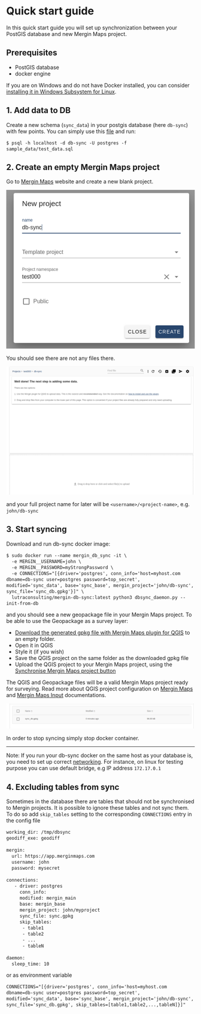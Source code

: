 # Quick start guide

In this quick start guide you will set up synchronization between your PostGIS database and new Mergin Maps project.

## Prerequisites

- PostGIS database
- docker engine

If you are on Windows and do not have Docker installed, you can consider [installing it in Windows Subsystem for Linux](./install_wsl.md).

## 1. Add data to DB
Create a new schema (`sync_data`) in your postgis database (here `db-sync`) with few points.
You can simply use this [file](../sample_data/test_data.sql) and run:

```
$ psql -h localhost -d db-sync -U postgres -f sample_data/test_data.sql
```
## 2. Create an empty Mergin Maps project
Go to [Mergin Maps](https://app.merginmaps.com/) website and create a new blank project.

![new_project](images/new_proj.png)

You should see there are not any files there.

![new_project_2](images/new_proj2.png)

and your full project name for later will be `<username>/<project-name>`, e.g. `john/db-sync`

## 3. Start syncing
Download and run db-sync docker image:

```
$ sudo docker run --name mergin_db_sync -it \
  -e MERGIN__USERNAME=john \
  -e MERGIN__PASSWORD=myStrongPassword \
  -e CONNECTIONS="[{driver='postgres', conn_info='host=myhost.com dbname=db-sync user=postgres password=top_secret', modified='sync_data', base='sync_base', mergin_project='john/db-sync', sync_file='sync_db.gpkg'}]" \
  lutraconsulting/mergin-db-sync:latest python3 dbsync_daemon.py --init-from-db
```
and you should see a new geopackage file in your Mergin Maps project. To be able to use the Geopackage as a survey layer:

- [Download the generated gpkg file with Mergin Maps plugin for QGIS](https://merginmaps.com/docs/tutorials/opening-surveyed-data-on-your-computer/#locating-and-opening-your-project) to an empty folder.
- Open it in QGIS
- Style it (if you wish)
- Save the QGIS project on the same folder as the downloaded gpkg file
- Upload the QGIS project to your Mergin Maps project, using the [Synchronise Mergin Maps project button](https://merginmaps.com/docs/manage/plugin-sync-project/#synchronisation-in-qgis)

The QGIS and Geopackage files will be a valid Mergin Maps project ready for surveying. Read more about QGIS project configuration on [Mergin Maps](https://merginmaps.com/docs/) and [Mergin Maps Input](https://merginmaps.com/docs/) documentations.

![new_project_3](images/new_proj3.png)

In order to stop syncing simply stop docker container.

---
Note: If you run your db-sync docker on the same host as your database is, you need to set up correct [networking](https://docs.docker.com/network/).
For instance, on linux for testing purpose you can use default bridge, e.g IP address `172.17.0.1`

## 4. Excluding tables from sync

Sometimes in the database there are tables that should not be synchronised to Mergin projects. It is possible to ignore
these tables and not sync them. To do so add `skip_tables` setting to the corresponding `CONNECTIONS` entry in the config
file

```
working_dir: /tmp/dbsync
geodiff_exe: geodiff

mergin:
  url: https://app.merginmaps.com
  username: john
  password: mysecret

connections:
   - driver: postgres
     conn_info:
     modified: mergin_main
     base: mergin_base
     mergin_project: john/myproject
     sync_file: sync.gpkg
     skip_tables:
      - table1
      - table2
      - ...
      - tableN

daemon:
  sleep_time: 10
```

or as environment variable

```
CONNECTIONS="[{driver='postgres', conn_info='host=myhost.com dbname=db-sync user=postgres password=top_secret', modified='sync_data', base='sync_base', mergin_project='john/db-sync', sync_file='sync_db.gpkg', skip_tables=[table1,table2,...,tableN]}]"
```
